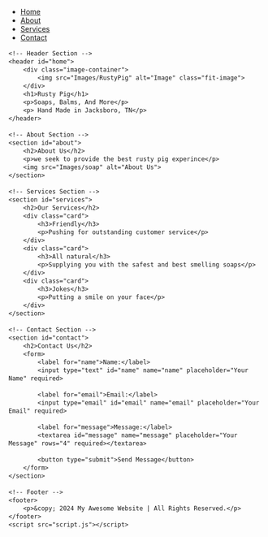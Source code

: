 <!DOCTYPE html>
<html lang="en">
<head>
    <meta charset="UTF-8">
    <meta name="viewport" content="width=device-width, initial-scale=1.0">
    <title>Rusty Pig</title>
    <link rel="stylesheet" href="style.css">
</head>
<body>
    <!-- Navigation Bar -->
    <nav>
        <ul>
            <li><a href="#home">Home</a></li>
            <li><a href="#about">About</a></li>
            <li><a href="#services">Services</a></li>
            <li><a href="#contact">Contact</a></li>
        </ul>
    </nav>

    <!-- Header Section -->
    <header id="home"> 
        <div class="image-container">
            <img src="Images/RustyPig" alt="Image" class="fit-image">
        </div>
        <h1>Rusty Pig</h1>
        <p>Soaps, Balms, And More</p>
        <p> Hand Made in Jacksboro, TN</p>        
    </header>

    <!-- About Section -->
    <section id="about">
        <h2>About Us</h2>
        <p>we seek to provide the best rusty pig experince</p>
        <img src="Images/soap" alt="About Us">
    </section>

    <!-- Services Section -->
    <section id="services">
        <h2>Our Services</h2>
        <div class="card">
            <h3>Friendly</h3>
            <p>Pushing for outstanding customer service</p>
        </div>
        <div class="card">
            <h3>All natural</h3>
            <p>Supplying you with the safest and best smelling soaps</p>
        </div>
        <div class="card">
            <h3>Jokes</h3>
            <p>Putting a smile on your face</p>
        </div>
    </section>

    <!-- Contact Section -->
    <section id="contact">
        <h2>Contact Us</h2>
        <form>
            <label for="name">Name:</label>
            <input type="text" id="name" name="name" placeholder="Your Name" required>
            
            <label for="email">Email:</label>
            <input type="email" id="email" name="email" placeholder="Your Email" required>
            
            <label for="message">Message:</label>
            <textarea id="message" name="message" placeholder="Your Message" rows="4" required></textarea>
            
            <button type="submit">Send Message</button>
        </form>
    </section>

    <!-- Footer -->
    <footer>
        <p>&copy; 2024 My Awesome Website | All Rights Reserved.</p>
    </footer>
    <script src="script.js"></script>
</body>
</html>
